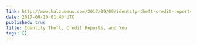 ```yaml
---
link: http://www.kalzumeus.com/2017/09/09/identity-theft-credit-reports/
date: 2017-09-10 01:40 UTC
published: true
title: Identity Theft, Credit Reports, and You
tags: []
---
```



